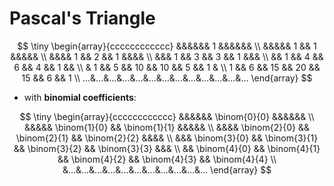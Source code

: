 # Pascal's Triangle

$$
\tiny
\begin{array}{cccccccccccc}
&&&&&& 1 &&&&&& \\
&&&&& 1 && 1 &&&&& \\
&&&& 1 && 2 && 1 &&&& \\
&&& 1 && 3 && 3 && 1 &&& \\
&& 1 && 4 && 6 && 4 && 1 && \\
& 1 && 5 && 10 && 10 && 5 && 1 & \\
1 && 6 && 15 && 20 && 15 && 6 && 1 \\
...&...&...&...&...&...&...&...&...&...&...&...&...
\end{array}
$$

- with __binomial coefficients__:

$$
\tiny
\begin{array}{cccccccccccc}
&&&&&& \binom{0}{0} &&&&&& \\
&&&&& \binom{1}{0} && \binom{1}{1} &&&&& \\
&&&& \binom{2}{0} && \binom{2}{1} && \binom{2}{2} &&&& \\
&&& \binom{3}{0} && \binom{3}{1} && \binom{3}{2} && \binom{3}{3} &&& \\
&& \binom{4}{0} && \binom{4}{1} && \binom{4}{2} && \binom{4}{3} && \binom{4}{4}
\\
&...&...&...&...&...&...&...&...&...&...&...
\end{array}
$$
